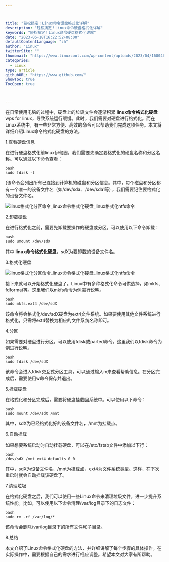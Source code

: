 ```yaml
---



title: "轻松搞定！Linux命令硬盘格式化详解"
description: "轻松搞定！Linux命令硬盘格式化详解"
keywords: "轻松搞定！Linux命令硬盘格式化详解"
date: "2023-06-18T16:22:52+08:00"
defaultContentLanguage: "zh"
author: "Linux"
twitterSite: ""
thumbnail: "https://www.linuxcool.com/wp-content/uploads/2023/04/1680465989868_0.jpg"
categories:
  - Linux
type: article
githubURL: "https://www.github.com/"
ShowToc: true
TocOpen: true



---
```


在日常使用电脑的过程中，硬盘上的垃圾文件会逐渐积累 **linux命令格式化硬盘** wps for linux，导致系统运行缓慢。此时，我们需要对硬盘进行格式化。而在Linux系统中，有一些非常方便、高效的命令可以帮助我们完成这项任务。本文将详细介绍Linux命令格式化硬盘的方法。

1.查看硬盘信息

在进行硬盘格式化前linux伊甸园，我们需要先确定要格式化的硬盘名称和分区名称。可以通过以下命令查看：

```
bash
sudo fdisk -l
```

(该命令会列出所有已连接到计算机的磁盘和分区信息。其中，每个磁盘和分区都有一个唯一的设备文件名（如/dev/sda、/dev/sda1等) ，我们需要记住要格式化的设备文件名。

![linux格式化分区命令_linux命令格式化硬盘_linux格式化ntfs命令](https://www.linuxcool.com/wp-content/uploads/2023/04/1680465989868_0.jpg)

2.卸载硬盘

在进行格式化之前，需要先卸载要操作的硬盘或分区。可以使用以下命令卸载：

```
bash
sudo umount /dev/sdX
```

其中 **linux命令格式化硬盘**，sdX为要卸载的设备文件名。

3.格式化硬盘

![linux格式化分区命令_linux命令格式化硬盘_linux格式化ntfs命令](https://www.linuxcool.com/wp-content/uploads/2023/04/1680465989868_1.jpg)

接下来就可以开始格式化硬盘了。Linux中有多种格式化命令可供选择，如mkfs、fdformat等。这里我们以mkfs命令为例进行说明。

```
bash
sudo mkfs.ext4 /dev/sdX
```

该命令将会格式化/dev/sdX硬盘为ext4文件系统。如果要使用其他文件系统进行格式化，只需将ext4替换为相应的文件系统名称即可。

4.分区

如果需要对硬盘进行分区，可以使用fdisk或parted命令。这里我们以fdisk命令为例进行说明。

```
bash
sudo fdisk /dev/sdX
```

该命令会进入fdisk交互式分区工具，可以通过输入m来查看帮助信息。在分区完成后，需要使用w命令保存并退出。

5.挂载硬盘

在格式化和分区完成后，需要将硬盘挂载回系统中。可以使用以下命令：

```
bash
sudo mount /dev/sdX /mnt
```

其中，sdX为已经格式化好的设备文件名，/mnt为挂载点。

6.自动挂载

如果想要系统启动时自动挂载硬盘，可以在/etc/fstab文件中添加以下行：

```
bash
/dev/sdX /mnt ext4 defaults 0 0
```

其中，sdX为设备文件名，/mnt为挂载点，ext4为文件系统类型。这样，在下次重启时就会自动挂载该硬盘了。

7.清理垃圾

在格式化硬盘之后，我们可以使用一些Linux命令来清理垃圾文件，进一步提升系统性能。比如，可以使用以下命令清理/var/log目录下的日志文件：

```
bash
sudo rm -rf /var/log/*
```

该命令会删除/var/log目录下的所有文件和子目录。

8.总结

本文介绍了Linux命令格式化硬盘的方法，并详细讲解了每个步骤的具体操作。在实际操作中，需要根据自己的需求进行相应调整。希望本文对大家有所帮助。